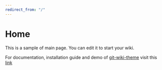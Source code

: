 ```yaml
---
redirect_from: "/"
---
```


# Home

This is a sample of main page. You can edit it to start your wiki.

For documentation, installation guide and demo of [git-wiki-theme](git-wiki-theme) visit this [link](http://drassil.github.io/git-wiki/)

